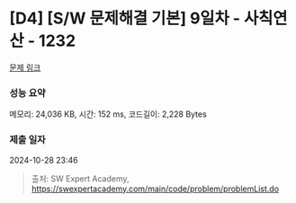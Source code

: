 # [D4] [S/W 문제해결 기본] 9일차 - 사칙연산 - 1232 

[문제 링크](https://swexpertacademy.com/main/code/problem/problemDetail.do?contestProbId=AV141J8KAIcCFAYD) 

### 성능 요약

메모리: 24,036 KB, 시간: 152 ms, 코드길이: 2,228 Bytes

### 제출 일자

2024-10-28 23:46



> 출처: SW Expert Academy, https://swexpertacademy.com/main/code/problem/problemList.do